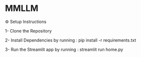 # MMLLM

⚙️ Setup Instructions

1- Clone the Repository

2- Install Dependencies by running :
pip install -r requirements.txt

3- Run the Streamlit app by running :
streamlit run home.py
